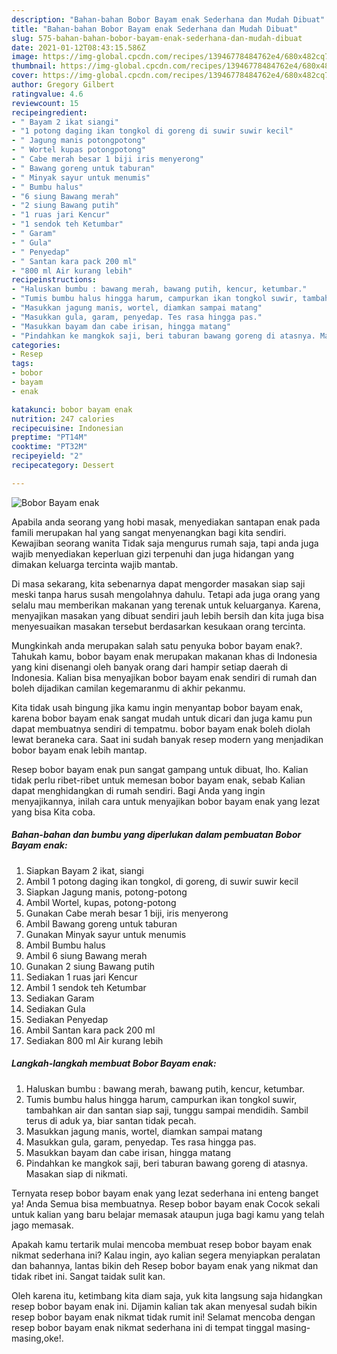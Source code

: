 ```yaml
---
description: "Bahan-bahan Bobor Bayam enak Sederhana dan Mudah Dibuat"
title: "Bahan-bahan Bobor Bayam enak Sederhana dan Mudah Dibuat"
slug: 575-bahan-bahan-bobor-bayam-enak-sederhana-dan-mudah-dibuat
date: 2021-01-12T08:43:15.586Z
image: https://img-global.cpcdn.com/recipes/13946778484762e4/680x482cq70/bobor-bayam-enak-foto-resep-utama.jpg
thumbnail: https://img-global.cpcdn.com/recipes/13946778484762e4/680x482cq70/bobor-bayam-enak-foto-resep-utama.jpg
cover: https://img-global.cpcdn.com/recipes/13946778484762e4/680x482cq70/bobor-bayam-enak-foto-resep-utama.jpg
author: Gregory Gilbert
ratingvalue: 4.6
reviewcount: 15
recipeingredient:
- " Bayam 2 ikat siangi"
- "1 potong daging ikan tongkol di goreng di suwir suwir kecil"
- " Jagung manis potongpotong"
- " Wortel kupas potongpotong"
- " Cabe merah besar 1 biji iris menyerong"
- " Bawang goreng untuk taburan"
- " Minyak sayur untuk menumis"
- " Bumbu halus"
- "6 siung Bawang merah"
- "2 siung Bawang putih"
- "1 ruas jari Kencur"
- "1 sendok teh Ketumbar"
- " Garam"
- " Gula"
- " Penyedap"
- " Santan kara pack 200 ml"
- "800 ml Air kurang lebih"
recipeinstructions:
- "Haluskan bumbu : bawang merah, bawang putih, kencur, ketumbar."
- "Tumis bumbu halus hingga harum, campurkan ikan tongkol suwir, tambahkan air dan santan siap saji, tunggu sampai mendidih. Sambil terus di aduk ya, biar santan tidak pecah."
- "Masukkan jagung manis, wortel, diamkan sampai matang"
- "Masukkan gula, garam, penyedap. Tes rasa hingga pas."
- "Masukkan bayam dan cabe irisan, hingga matang"
- "Pindahkan ke mangkok saji, beri taburan bawang goreng di atasnya. Masakan siap di nikmati."
categories:
- Resep
tags:
- bobor
- bayam
- enak

katakunci: bobor bayam enak 
nutrition: 247 calories
recipecuisine: Indonesian
preptime: "PT14M"
cooktime: "PT32M"
recipeyield: "2"
recipecategory: Dessert

---
```



![Bobor Bayam enak](https://img-global.cpcdn.com/recipes/13946778484762e4/680x482cq70/bobor-bayam-enak-foto-resep-utama.jpg)

Apabila anda seorang yang hobi masak, menyediakan santapan enak pada famili merupakan hal yang sangat menyenangkan bagi kita sendiri. Kewajiban seorang  wanita Tidak saja mengurus rumah saja, tapi anda juga wajib menyediakan keperluan gizi terpenuhi dan juga hidangan yang dimakan keluarga tercinta wajib mantab.

Di masa  sekarang, kita sebenarnya dapat mengorder masakan siap saji meski tanpa harus susah mengolahnya dahulu. Tetapi ada juga orang yang selalu mau memberikan makanan yang terenak untuk keluarganya. Karena, menyajikan masakan yang dibuat sendiri jauh lebih bersih dan kita juga bisa menyesuaikan masakan tersebut berdasarkan kesukaan orang tercinta. 



Mungkinkah anda merupakan salah satu penyuka bobor bayam enak?. Tahukah kamu, bobor bayam enak merupakan makanan khas di Indonesia yang kini disenangi oleh banyak orang dari hampir setiap daerah di Indonesia. Kalian bisa menyajikan bobor bayam enak sendiri di rumah dan boleh dijadikan camilan kegemaranmu di akhir pekanmu.

Kita tidak usah bingung jika kamu ingin menyantap bobor bayam enak, karena bobor bayam enak sangat mudah untuk dicari dan juga kamu pun dapat membuatnya sendiri di tempatmu. bobor bayam enak boleh diolah lewat beraneka cara. Saat ini sudah banyak resep modern yang menjadikan bobor bayam enak lebih mantap.

Resep bobor bayam enak pun sangat gampang untuk dibuat, lho. Kalian tidak perlu ribet-ribet untuk memesan bobor bayam enak, sebab Kalian dapat menghidangkan di rumah sendiri. Bagi Anda yang ingin menyajikannya, inilah cara untuk menyajikan bobor bayam enak yang lezat yang bisa Kita coba.

<!--inarticleads1-->

##### Bahan-bahan dan bumbu yang diperlukan dalam pembuatan Bobor Bayam enak:

1. Siapkan  Bayam 2 ikat, siangi
1. Ambil 1 potong daging ikan tongkol, di goreng, di suwir suwir kecil
1. Siapkan  Jagung manis, potong-potong
1. Ambil  Wortel, kupas, potong-potong
1. Gunakan  Cabe merah besar 1 biji, iris menyerong
1. Ambil  Bawang goreng untuk taburan
1. Gunakan  Minyak sayur untuk menumis
1. Ambil  Bumbu halus
1. Ambil 6 siung Bawang merah
1. Gunakan 2 siung Bawang putih
1. Sediakan 1 ruas jari Kencur
1. Ambil 1 sendok teh Ketumbar
1. Sediakan  Garam
1. Sediakan  Gula
1. Sediakan  Penyedap
1. Ambil  Santan kara pack 200 ml
1. Sediakan 800 ml Air kurang lebih




<!--inarticleads2-->

##### Langkah-langkah membuat Bobor Bayam enak:

1. Haluskan bumbu : bawang merah, bawang putih, kencur, ketumbar.
1. Tumis bumbu halus hingga harum, campurkan ikan tongkol suwir, tambahkan air dan santan siap saji, tunggu sampai mendidih. Sambil terus di aduk ya, biar santan tidak pecah.
1. Masukkan jagung manis, wortel, diamkan sampai matang
1. Masukkan gula, garam, penyedap. Tes rasa hingga pas.
1. Masukkan bayam dan cabe irisan, hingga matang
1. Pindahkan ke mangkok saji, beri taburan bawang goreng di atasnya. Masakan siap di nikmati.




Ternyata resep bobor bayam enak yang lezat sederhana ini enteng banget ya! Anda Semua bisa membuatnya. Resep bobor bayam enak Cocok sekali untuk kalian yang baru belajar memasak ataupun juga bagi kamu yang telah jago memasak.

Apakah kamu tertarik mulai mencoba membuat resep bobor bayam enak nikmat sederhana ini? Kalau ingin, ayo kalian segera menyiapkan peralatan dan bahannya, lantas bikin deh Resep bobor bayam enak yang nikmat dan tidak ribet ini. Sangat taidak sulit kan. 

Oleh karena itu, ketimbang kita diam saja, yuk kita langsung saja hidangkan resep bobor bayam enak ini. Dijamin kalian tak akan menyesal sudah bikin resep bobor bayam enak nikmat tidak rumit ini! Selamat mencoba dengan resep bobor bayam enak nikmat sederhana ini di tempat tinggal masing-masing,oke!.

